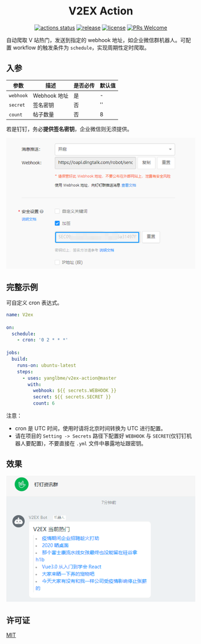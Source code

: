 <h1 align="center">V2EX Action</h1>

<div align="center">

[![actions status](https://github.com/yanglbme/v2ex-action/workflows/Lint/badge.svg)](https://github.com/yanglbme/v2ex-action/actions) [![release](https://img.shields.io/github/v/release/yanglbme/v2ex-action.svg)](../../releases) [![license](https://badgen.net/github/license/yanglbme/v2ex-action)](./LICENSE) [![PRs Welcome](https://badgen.net/badge/PRs/welcome/green)](../../pulls)

</div>

自动爬取 V 站热门，发送到指定的 webhook 地址，如企业微信群机器人。可配置 workflow 的触发条件为 `schedule`，实现周期性定时爬取。

## 入参

|  参数  |  描述  |  是否必传  |  默认值  |
|---|---|---|---|
| `webhook` | Webhook 地址 | 是 | - |
| `secret` | 签名密钥 | 否 | '' |
| `count` | 帖子数量 | 否 | 8 |

若是钉钉，务必**提供签名密钥**，企业微信则无须提供。

![](./images/dingding_secret.png)

## 完整示例
可自定义 cron 表达式。

```yml
name: V2ex

on:
  schedule:
    - cron: '0 2 * * *'

jobs:
  build:
    runs-on: ubuntu-latest
    steps:
      - uses: yanglbme/v2ex-action@master
        with:
          webhook: ${{ secrets.WEBHOOK }}
          secret: ${{ secrets.SECRET }}
          count: 6
```

注意：

- cron 是 UTC 时间，使用时请将北京时间转换为 UTC 进行配置。
- 请在项目的 `Setting -> Secrets` 路径下配置好 `WEBHOOK` 与 `SECRET`(仅钉钉机器人要配置)，不要直接在 `.yml` 文件中暴露地址跟密钥。


## 效果
![](./images/dingding_res.png)

## 许可证
[MIT](LICENSE)